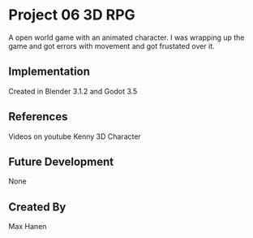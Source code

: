 # Project 06 3D RPG

A open world game with an animated character. I was wrapping up the game and got errors with movement and got frustated over it. 

## Implementation

Created in Blender 3.1.2 and Godot 3.5

## References

Videos on youtube
Kenny
3D Character 

## Future Development
None

## Created By
Max Hanen
